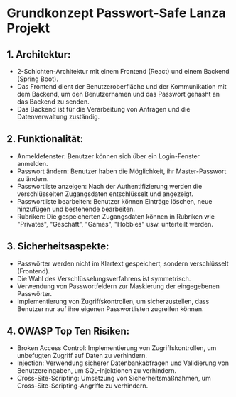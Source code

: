 # Grundkonzept Passwort-Safe Lanza Projekt

## 1. Architektur:
- 2-Schichten-Architektur mit einem Frontend (React) und einem Backend (Spring Boot).
- Das Frontend dient der Benutzeroberfläche und der Kommunikation mit dem Backend, um den Benutzernamen und das Passwort gehasht an das Backend zu senden.
- Das Backend ist für die Verarbeitung von Anfragen und die Datenverwaltung zuständig.

## 2. Funktionalität:
- Anmeldefenster: Benutzer können sich über ein Login-Fenster anmelden.
- Passwort ändern: Benutzer haben die Möglichkeit, ihr Master-Passwort zu ändern.
- Passwortliste anzeigen: Nach der Authentifizierung werden die verschlüsselten Zugangsdaten entschlüsselt und angezeigt.
- Passwortliste bearbeiten: Benutzer können Einträge löschen, neue hinzufügen und bestehende bearbeiten.
- Rubriken: Die gespeicherten Zugangsdaten können in Rubriken wie "Privates", "Geschäft", "Games", "Hobbies" usw. unterteilt werden.

## 3. Sicherheitsaspekte:
- Passwörter werden nicht im Klartext gespeichert, sondern verschlüsselt (Frontend).
- Die Wahl des Verschlüsselungsverfahrens ist symmetrisch.
- Verwendung von Passwortfeldern zur Maskierung der eingegebenen Passwörter.
- Implementierung von Zugriffskontrollen, um sicherzustellen, dass Benutzer nur auf ihre eigenen Passwortlisten zugreifen können.

## 4. OWASP Top Ten Risiken:
- Broken Access Control: Implementierung von Zugriffskontrollen, um unbefugten Zugriff auf Daten zu verhindern.
- Injection: Verwendung sicherer Datenbankabfragen und Validierung von Benutzereingaben, um SQL-Injektionen zu verhindern.
- Cross-Site-Scripting: Umsetzung von Sicherheitsmaßnahmen, um Cross-Site-Scripting-Angriffe zu verhindern.
